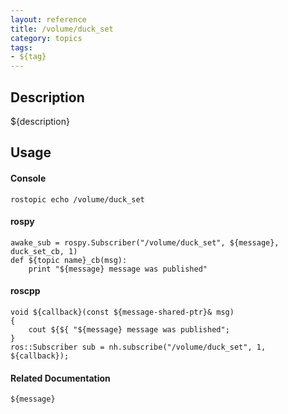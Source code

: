 ```yaml
---
layout: reference
title: /volume/duck_set
category: topics
tags: 
- ${tag}
---
```


## Description
${description}

## Usage
#### Console
```
rostopic echo /volume/duck_set
```

#### rospy
```
awake_sub = rospy.Subscriber("/volume/duck_set", ${message}, duck_set_cb, 1)
def ${topic name}_cb(msg):
    print "${message} message was published"
```

#### roscpp
```
void ${callback}(const ${message-shared-ptr}& msg)
{
    cout ${${ "${message} message was published";
}
ros::Subscriber sub = nh.subscribe("/volume/duck_set", 1, ${callback});
```

#### Related Documentation
``${message}``